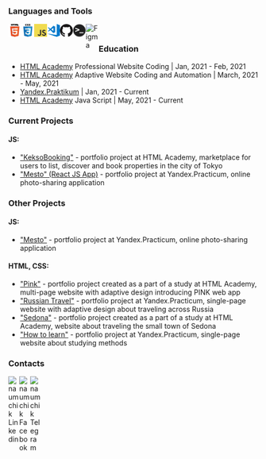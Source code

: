 ### Languages and Tools
[<img align="left" alt="HTML5" width="26px" src="https://raw.githubusercontent.com/github/explore/80688e429a7d4ef2fca1e82350fe8e3517d3494d/topics/html/html.png" />][html]
[<img align="left" alt="CSS3" width="26px" src="https://raw.githubusercontent.com/github/explore/80688e429a7d4ef2fca1e82350fe8e3517d3494d/topics/css/css.png" />][css]
[<img align="left" alt="JavaScript" width="26px" src="https://raw.githubusercontent.com/github/explore/80688e429a7d4ef2fca1e82350fe8e3517d3494d/topics/javascript/javascript.png" />][js]
[<img align="left" alt="Visual Studio Code" width="26px" src="https://raw.githubusercontent.com/github/explore/80688e429a7d4ef2fca1e82350fe8e3517d3494d/topics/visual-studio-code/visual-studio-code.png" />][vscode]
[<img align="left" alt="GitHub" width="26px" src="https://raw.githubusercontent.com/github/explore/78df643247d429f6cc873026c0622819ad797942/topics/github/github.png" />][github]
<img align="left" alt="Terminal" width="26px" src="https://raw.githubusercontent.com/github/explore/80688e429a7d4ef2fca1e82350fe8e3517d3494d/topics/terminal/terminal.png" />
[<img align="left" alt="Figma" width="26px" src="https://upload.wikimedia.org/wikipedia/commons/a/ad/Figma-1-logo.png" />][figma]
<br>

### Education
- [HTML Academy][htmlacademy] Professional Website Coding | Jan, 2021 - Feb, 2021
- [HTML Academy][htmlacademy] Adaptive Website Coding and Automation | March, 2021 - May, 2021 
- [Yandex.Praktikum][yapraktikum] | Jan, 2021 - Current
- [HTML Academy][htmlacademy] Java Script | May, 2021 - Current

### Current Projects

#### JS:
* ["KeksoBooking"](https://github.com/naumch1k/1692143-keksobooking-23) - portfolio project at HTML Academy, marketplace for users to list, discover and book properties in the city of Tokyo
* ["Mesto" (React JS App)](https://github.com/naumch1k/mesto-react) - portfolio project at Yandex.Practicum, online photo-sharing application

### Other Projects

#### JS:
* ["Mesto"](https://github.com/naumch1k/mesto) - portfolio project at Yandex.Practicum, online photo-sharing application

#### HTML, CSS:
* ["Pink"](https://github.com/naumch1k/pink) - portfolio project created as a part of a study at HTML Academy, multi-page website with adaptive design introducing PINK web app
* ["Russian Travel"](https://github.com/naumch1k/russian-travel) - portfolio project at Yandex.Practicum, single-page website with adaptive design about traveling across Russia
* ["Sedona"](https://github.com/naumch1k/1692143-sedona-30/tree/feature/eng) - portfolio project created as a part of a study at HTML Academy, website about traveling the small town of Sedona
* ["How to learn"](https://github.com/naumch1k/how-to-learn) - portfolio project at Yandex.Practicum, single-page website about studying methods

### Contacts
[<img align="left" alt="naumchik Linkedin" width="22px" src="https://upload.wikimedia.org/wikipedia/commons/c/c9/Linkedin.svg">][Linkedin]
[<img align="left" alt="naumchik Facebook" width="22px" src="https://upload.wikimedia.org/wikipedia/commons/c/cd/Facebook_logo_%28square%29.png">][facebook]
[<img align="left" alt="naumchik Telegram" width="22px" src="https://upload.wikimedia.org/wikipedia/commons/thumb/8/82/Telegram_logo.svg/1024px-Telegram_logo.svg.png">][telegram]

[Linkedin]: https://www.linkedin.com/in/naumch1k/
[facebook]: https://www.facebook.com/profile.php?id=1094566124
[telegram]: https://t.me/naumch1ck
[yapraktikum]: https://practicum.yandex.com/web/
[htmlacademy]: https://htmlacademy.org/
[vscode]: https://code.visualstudio.com/
[html]: https://html.spec.whatwg.org/
[css]: https://en.wikipedia.org/wiki/CSS
[js]: https://www.javascript.com/
[github]: https://github.com/
[figma]: https://www.figma.com/
